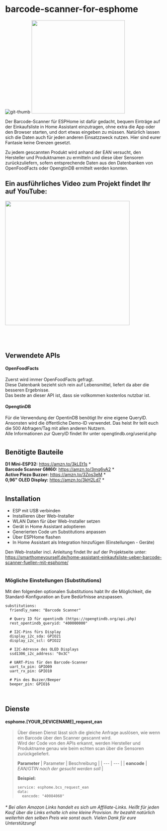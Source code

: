 # barcode-scanner-for-esphome

![git-thumb](https://user-images.githubusercontent.com/705724/236686920-aefc9c7b-0104-46ff-8f4c-45027e6fa1a7.jpg)
[<img src="https://user-images.githubusercontent.com/705724/236687065-3938ffdd-424e-44a6-9bef-6b1bdbaff480.png" width="300px">](https://esphome.io/guides/made_for_esphome.html)


Der Barcode-Scanner für ESPHome ist dafür gedacht, bequem Einträge auf der Einkaufsliste in Home Assistant einzutragen, ohne extra die App oder den Browser starten, und dort etwas eingeben zu müssen. Natürlich lassen sich die Daten auch für jeden anderen Einsatzzweck nutzen.
Hier sind eurer Fantasie keine Grenzen gesetzt.  
  
Zu jedem gescannten Produkt wird anhand der EAN versucht, den Hersteller und Produktnamen zu ermitteln und diese über Sensoren zurückzuliefern, sofern entsprechende Daten aus den Datenbanken von OpenFoodFacts oder OpengtinDB ermittelt werden konnten.  
  
## Ein ausführliches Video zum Projekt findet Ihr auf YouTube:  
[<img src="https://user-images.githubusercontent.com/705724/215211264-53b242de-2256-463d-8e26-3b4dcc7451e5.png" width="400px">](https://youtu.be/08J4WN4iDI0)
  
#    
  
&nbsp;
  
## Verwendete APIs
####  OpenFoodFacts
Zuerst wird immer OpenFoodFacts gefragt.  
Diese Datenbank bezieht sich rein auf Lebensmittel, liefert da aber die besseren Ergebnisse.  
Das beste an dieser API ist, dass sie vollkommen kostenlos nutzbar ist.  
  
#### OpengtinDB
Für die Verwendung der OpentinDB benötigt Ihr eine eigene QueryID.  
Ansonsten wird die öffentliche Demo-ID verwendet. Das heist Ihr teilt euch die 500 Abfragen/Tag mit allen anderen Nutzern.  
Alle Informationen zur QueryID findet Ihr unter opengtindb.org/userid.php  
  
 
#    
## Benötigte Bauteile
**D1 Mini-ESP32:** https://amzn.to/3kLEt1s *  
**Barcode Scanner GM60:** https://amzn.to/3mq6vA2 *  
**Active Piezo Buzzer:** https://amzn.to/3Zps3eM *  
**0,96" OLED Display:** https://amzn.to/3kH2Ld7 *  
#    


## Installation
- ESP mit USB verbinden
- Installieren über Web-Installer
- WLAN Daten für über Web-Installer setzen
- Gerät in Home Assistant adoptieren
- Generierten Code um Substitutions anpassen
- Über ESPHome flashen
- In Home Assistant als Integration hinzufügen (Einstellungen - Geräte)


Den Web-Installer incl. Anleitung findet Ihr auf der Projektseite unter:  
https://smarthomeyourself.de/home-assistant-einkaufsliste-ueber-barcode-scanner-fuellen-mit-esphome/
  
#    

### Mögliche Einstellungen (Substitutions)
Mit den folgenden optionalen Substitutions habt Ihr die Möglichkeit, die Standard-Konfiguration an Eure Bedürfnisse anzupassen.

```
substitutions:
  friendly_name: "Barcode Scanner"

  # Query ID für opentindb (https://opengtindb.org/api.php)
  rest_opentindb_queryid: "400000000"

  # I2C-Pins fürs Display
  display_i2c_sda: GPIO21
  display_i2c_scl: GPIO22

  # I2C-Adresse des OLED Displays
  ssd1306_i2c_address: "0x3C"

  # UART-Pins für den Barcode-Scanner
  uart_tx_pin: GPIO09
  uart_rx_pin: GPIO10

  # Pin des Buzzer/Beeper
  beeper_pin: GPIO16
```  
  
  
&nbsp;    
   
   
## Dienste
#### esphome.[YOUR_DEVICENAME]_request_ean  
> Über diesen Dienst lässt sich die gleiche Anfrage auslösen, wie wenn ein Barcode über den Scanner gescannt wird.  
> Wird der Code von den APIs erkannt, werden Hersteller und Produktname genau wie beim echten scan über die Sensoren zurückgeliefert.  
>  
>**Parameter**
> | Parameter | Beschreibung |
> | --- | --- |
> | **eancode** | *EAN/GTIN nach der gesucht werden soll* |  
>  
> **Beispiel:**  
> ```
> service: esphome.bcs_request_ean
> data:
>   eancode: "40084060"
> ```


#### 
*\* Bei allen Amazon Links handelt es sich um Affiliate-Links. Heißt für jeden Kauf über die Links erhalte ich eine kleine Provision. Ihr bezahlt natürlich weiterhin den selben Preis wie sonst auch. 
Vielen Dank für eure Unterstützung!*
